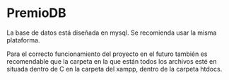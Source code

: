 # PremioDB

La base de datos está diseñada en mysql. Se recomienda usar la misma plataforma.

Para el correcto funcionamiento del proyecto en el futuro también es recomendable que la carpeta en la que están todos los archivos
esté en situada dentro de C en la carpeta del xampp, dentro de la carpeta htdocs.
